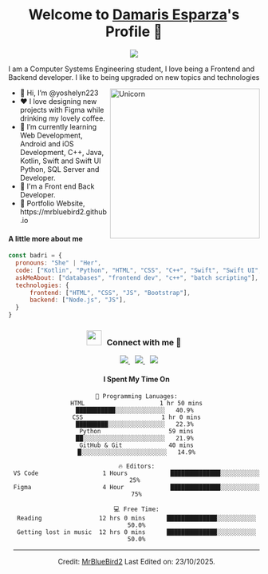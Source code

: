 <p align="center">
  <h1 align="center">Welcome to <a href="https://github.com/MrBlueBird2">Damaris Esparza</a>'s Profile 👋</h1>
</p>
<p align="center">
  <a align="center" href="https://github.com/DenverCoder1/readme-typing-svg"><img src="https://readme-typing-svg.herokuapp.com?&font=IBM+Plex+Sans&color=F72EE2&size=25&lines=Welcome+to+my+GitHub+Profile!;I'm+a+Front+end+developer;I'm+a+competitive+programmer;I'm+a+Flask+developer" /></a>
</p>
<p>I am a Computer Systems Engineering student, I love being a Frontend and Backend developer. I like to being upgraded on new topics and technologies</p>

<img align="right" width=300px alt="Unicorn" src="https://media1.tenor.com/m/GiUbb4qg_vwAAAAC/csharp-cat-programmer.gif" />

<ul>
  <li>👋 Hi, I’m @yoshelyn223</li>
  <li>❤️ I love designing new projects with Figma while drinking my lovely coffee.</li>
  <li>🌱 I’m currently learning Web Development, Android and iOS Development, C++, Java, Kotlin, Swift and Swift UI Python, SQL Server and Developer.</li>
  <li>💼 I'm a Front end Back Developer.</li>
  <li>🧐 Portfolio Website, https://mrbluebird2.github.io</li>
</ul>

#### A little more about me
```javascript
const badri = {
  pronouns: "She" | "Her",
  code: ["Kotlin", "Python", "HTML", "CSS", "C++", "Swift", "Swift UI", "SQL Server and Developer"],
  askMeAbout: ["databases", "frontend dev", "c++", "batch scripting"],
  technologies: {
      frontend: ["HTML", "CSS", "JS", "Bootstrap"],
      backend: ["Node.js", "JS"],
  }
}
```

<h3 align="center" > <img src="https://media.giphy.com/media/iY8CRBdQXODJSCERIr/giphy.gif" width="30" height="30" style="margin-right: 10px;">Connect with me 🤝 </h3>

<p align="center">

 <div align="center"  class="icons-social" style="margin-left: 10px;">
        <a style="margin-left: 10px;"  target="_blank" href="https://www.linkedin.com/in/damaris-esparza">
			<img src="https://img.icons8.com/doodle/40/000000/linkedin--v2.png">
        </a>
        <a style="margin-left: 10px;" target="_blank" href=" https://github.com/yoshelyn223 ">
		<img src="https://img.icons8.com/doodle/40/000000/github--v1.png">
        <a style="margin-left: 10px;" target="_blank" href="https://instagram.com/100rabhch">
			<img src="https://img.icons8.com/doodle/40/000000/instagram-new--v2.png">
        </a>
		
</p>



#### I Spent My Time On
```text
💬 Programming Lanuages:
HTML                     1 hr 50 mins        ███████████░░░░░░░░░░░░░░   40.9% 
CSS                      1 hr 0 mins         █████████░░░░░░░░░░░░░░░░   22.3% 
Python                   59 mins             ██░░░░░░░░░░░░░░░░░░░░░░░   21.9% 
GitHub & Git             40 mins             █░░░░░░░░░░░░░░░░░░░░░░░░   14.9%

🔥 Editors:
VS Code                  1 Hours            ██████████████░░░░░░░░░░░   25% 
Figma                    4 Hour             ██████████████░░░░░░░░░░░   75%

💻 Free Time:
Reading                12 hrs 0 mins      ██████████████░░░░░░░░░░░   50.0%
Getting lost in music  12 hrs 0 mins      ██████████████░░░░░░░░░░░   50.0%
```
------
Credit: [MrBlueBird2]( https://github.com/yoshelyn223)
Last Edited on: 23/10/2025.

